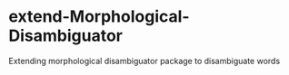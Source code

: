# extend-Morphological-Disambiguator
Extending morphological disambiguator package to disambiguate words
